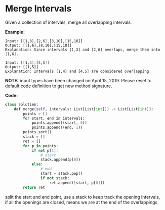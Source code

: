 # Merge Intervals
Given a collection of intervals, merge all overlapping intervals.

**Example:**

```
Input: [[1,3],[2,6],[8,10],[15,18]]
Output: [[1,6],[8,10],[15,18]]
Explanation: Since intervals [1,3] and [2,6] overlaps, merge them into [1,6].
```
```
Input: [[1,4],[4,5]]
Output: [[1,5]]
Explanation: Intervals [1,4] and [4,5] are considered overlapping.
```

**NOTE:** input types have been changed on April 15, 2019. Please reset to default code definition to get new method signature.

**Code:**

```python
class Solution:
    def merge(self, intervals: List[List[int]]) -> List[List[int]]:
        points = []
        for start, end in intervals:
            points.append((start, 0))
            points.append((end, 1))
        points.sort()
        stack = []
        ret = []
        for p in points:
            if not p[1]:
                # start
                stack.append(p[0])
            else:
                # end
                start = stack.pop()
                if not stack:
                    ret.append([start, p[0]])
        return ret
```
split the start and end point, use a stack to keep track the opening intervals, if all the openings are closed, means we are at the end of the overlappings.
